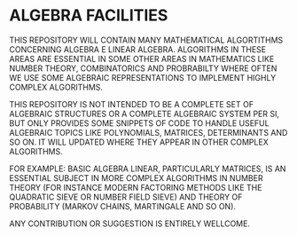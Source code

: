 # ALGEBRA FACILITIES

THIS REPOSITORY WILL CONTAIN MANY MATHEMATICAL ALGORTITHMS CONCERNING ALGEBRA E LINEAR ALGEBRA. ALGORITHMS IN THESE AREAS ARE ESSENTIAL IN SOME OTHER AREAS IN MATHEMATICS LIKE NUMBER THEORY, COMBINATORICS AND PROBRABILTY WHERE OFTEN WE USE SOME ALGEBRAIC REPRESENTATIONS TO IMPLEMENT HIGHLY COMPLEX ALGORITHMS.

THIS REPOSITORY IS NOT INTENDED TO BE A COMPLETE SET OF ALGEBRAIC STRUCTURES OR A COMPLETE ALGEBRAIC SYSTEM PER SI, BUT ONLY PROVIDES SOME SNIPPETS OF CODE TO HANDLE USEFUL ALGEBRAIC TOPICS LIKE POLYNOMIALS, MATRICES, DETERMINANTS AND SO ON. IT WILL UPDATED WHERE THEY APPEAR IN OTHER COMPLEX ALGORITHMS. 

FOR EXAMPLE: BASIC ALGEBRA LINEAR, PARTICULARLY MATRICES, IS AN ESSENTIAL SUBJECT IN MORE COMPLEX ALGORITHMS IN NUMBER THEORY (FOR INSTANCE MODERN FACTORING METHODS LIKE THE QUADRATIC SIEVE OR NUMBER FIELD SIEVE) AND THEORY OF PROBABILITY (MARKOV CHAINS, MARTINGALE AND SO ON).

ANY CONTRIBUTION OR SUGGESTION IS ENTIRELY WELLCOME.
